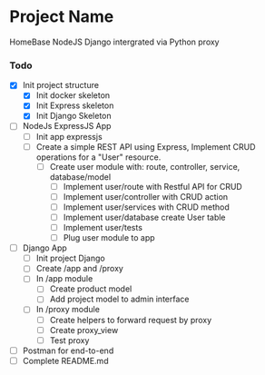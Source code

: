 # Project Name
HomeBase NodeJS Django intergrated via Python proxy

### Todo
- [x] Init project structure
    - [x] Init docker skeleton
    - [x] Init Express skeleton
    - [x] Init Django Skeleton
- [ ] NodeJs ExpressJS App
    - [ ] Init app expressjs
    - [ ] Create a simple REST API using Express, Implement CRUD operations for a "User" resource.
        - [ ] Create user module with: route, controller, service, database/model
            - [ ] Implement user/route with Restful API for CRUD
            - [ ] Implement user/controller with CRUD action
            - [ ] Implement user/services with CRUD method
            - [ ] Implement user/database create User table
            - [ ] Implement user/tests
            - [ ] Plug user module to app
- [ ] Django App
    - [ ] Init project Django
    - [ ] Create /app and /proxy
    - [ ] In /app module
        - [ ] Create product model
        - [ ] Add project model to admin interface
    - [ ] In /proxy module
        - [ ] Create helpers to forward request by proxy
        - [ ] Create proxy_view
        - [ ] Test proxy
- [ ] Postman for end-to-end
- [ ] Complete README.md
